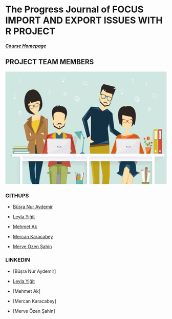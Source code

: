 # The Progress Journal of FOCUS IMPORT AND EXPORT ISSUES WITH R PROJECT  
#####  [Course Homepage](https://mef-bda503.github.io/)

## PROJECT TEAM MEMBERS

![alt text](https://github.com/MEF-BDA503/gpj18-r_coders/blob/master/img/R_developers.jpg)

### GITHUPS

- [Büşra Nur Aydemir]( https://www.linkedin.com/in/busra-nur-aydemir-51b81b8b/)

- [Leyla Yiğit](https://www.linkedin.com/in/leyla-yi%C4%9Fit-b3894955/)

- [Mehmet Ak](https://www.linkedin.com/in/ACoAACENGXUBEHApr9slAuQzh8lBviwp1FrY3oY/)

- [Mercan Karacabey](https://www.linkedin.com/in/mercan-karacabey-708240103/)

- [Merve Özen Şahin](https://www.linkedin.com/in/merve-ozen-sahin-91027431/)

### LINKEDIN
- [Büşra Nur Aydemir]

- [Leyla Yiğit](www.linkedin.com/in/leyla-yiğit-b3894955)

- [Mehmet Ak]

- [Mercan Karacabey]

- [Merve Özen Şahin]
